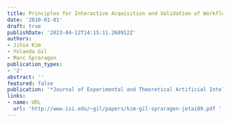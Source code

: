 ```yaml
---
title: Principles for Interactive Acquisition and Validation of Workflows
date: '2010-01-01'
draft: true
publishDate: '2023-04-12T14:15:11.268912Z'
authors:
- Jihie Kim
- Yolanda Gil
- Marc Spraragen
publication_types:
- '2'
abstract: ''
featured: false
publication: '*Journal of Experimental and Theoretical Artificial Intelligence*'
links:
- name: URL
  url: 'http://www.isi.edu/~gil/papers/kim-gil-spraragen-jetai09.pdf '
---
```


